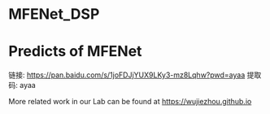 # MFENet_DSP

# Predicts of MFENet
链接: https://pan.baidu.com/s/1joFDJjYUX9LKy3-mz8Lqhw?pwd=ayaa 提取码: ayaa 

More related work in our Lab can be found at https://wujiezhou.github.io
